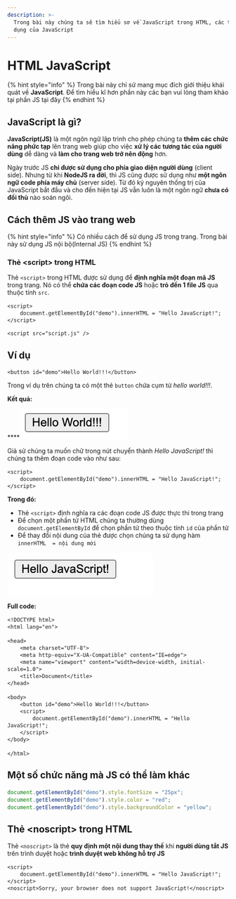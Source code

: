 ```yaml
---
description: >-
  Trong bài này chúng ta sẽ tìm hiểu sơ về JavaScript trong HTML, các thêm và sử
  dụng của JavaScript
---
```


# HTML JavaScript

{% hint style="info" %}
Trong bài này chỉ sử mang mục đích giới thiệu khái quát về **JavaScript**. Để tìm hiểu kĩ hơn phần này các bạn vui lòng tham khảo tại phần JS tại đây
{% endhint %}

## JavaScript là gì?

**JavaScript(JS)** là một ngôn ngữ lập trình cho phép chúng ta **thêm các chức năng phức tạp** lên trang web giúp cho việc **xử lý các tương tác của người dùng** dễ dàng và **làm cho trang web trở nên động** hơn.

Ngày trước JS **chỉ được sử dụng cho phía giao diện người dùng** (client side). Nhưng từ khi **NodeJS ra đời**, thì JS cũng được sử dụng như **một ngôn ngữ code phía máy chủ** (server side). Từ đó kỷ nguyên thống trị của JavaScript bắt đầu và cho đến hiện tại JS vẫn luôn là một ngôn ngữ **chưa có đối thủ** nào soán ngôi.

## Cách thêm JS vào trang web

{% hint style="info" %}
Có nhiều cách để sử dụng JS trong trang. Trong bài này sử dụng JS nội bộ(Internal JS)
{% endhint %}

### Thẻ \<script> trong HTML

Thẻ `<script>` trong HTML được sử dụng để **định nghĩa một đoạn mã JS** trong trang. Nó có thể **chứa các đoạn code JS** hoặc **trỏ đến 1 file JS** qua thuộc tính `src`.&#x20;

```markup
<script>
    document.getElementById("demo").innerHTML = "Hello JavaScript!";
</script>
```

```markup
<script src="script.js" />
```

## Ví dụ

```markup
<button id="demo">Hello World!!!</button>
```

Trong ví dụ trên chúng ta có một thẻ `button` chứa cụm từ _hello world!!!_.&#x20;

**Kết quả:**

****![](<../.gitbook/assets/image (62).png>)

Giả sử chúng ta muốn chữ trong nút chuyển thành _Hello JavaScript!_ thì chúng ta thêm đoạn code vào như sau:

```markup
<script>
    document.getElementById("demo").innerHTML = "Hello JavaScript!";
</script>
```

**Trong đó:**

* Thẻ `<script>` định nghĩa ra các đoạn code JS được thực thi trong trang
* Để chọn một phần tử HTML chúng ta thường dùng `document.getElementById` để chọn phần tử theo thuộc tính `id` của phần tử
* Để thay đổi nội dung của thẻ được chọn chúng ta sử dụng hàm `innerHTML  = nội dung mới`&#x20;

![](<../.gitbook/assets/image (55).png>)

**Full code:**

```markup
<!DOCTYPE html>
<html lang="en">

<head>
    <meta charset="UTF-8">
    <meta http-equiv="X-UA-Compatible" content="IE=edge">
    <meta name="viewport" content="width=device-width, initial-scale=1.0">
    <title>Document</title>
</head>

<body>
    <button id="demo">Hello World!!!</button>
    <script>
        document.getElementById("demo").innerHTML = "Hello JavaScript!";
    </script>
</body>

</html>
```

## Một số chức năng mà JS có thể làm khác

```javascript
document.getElementById("demo").style.fontSize = "25px";
document.getElementById("demo").style.color = "red";
document.getElementById("demo").style.backgroundColor = "yellow";
```

## Thẻ \<noscript> trong HTML

Thẻ `<noscript>` là thẻ **quy định một nội dung thay thế** khi **người dùng tắt JS** trên trình duyệt hoặc **trình duyệt web không hỗ trợ JS**

```markup
<script>
    document.getElementById("demo").innerHTML = "Hello JavaScript!";
</script>
<noscript>Sorry, your browser does not support JavaScript!</noscript>
```
